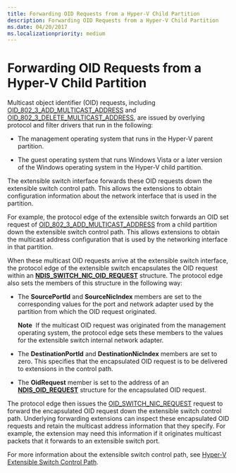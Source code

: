 ```yaml
---
title: Forwarding OID Requests from a Hyper-V Child Partition
description: Forwarding OID Requests from a Hyper-V Child Partition
ms.date: 04/20/2017
ms.localizationpriority: medium
---
```


# Forwarding OID Requests from a Hyper-V Child Partition


Multicast object identifier (OID) requests, including [OID\_802\_3\_ADD\_MULTICAST\_ADDRESS](./oid-802-3-add-multicast-address.md) and [OID\_802\_3\_DELETE\_MULTICAST\_ADDRESS](./oid-802-3-delete-multicast-address.md), are issued by overlying protocol and filter drivers that run in the following:

-   The management operating system that runs in the Hyper-V parent partition.

-   The guest operating system that runs Windows Vista or a later version of the Windows operating system in the Hyper-V child partition.

The extensible switch interface forwards these OID requests down the extensible switch control path. This allows the extensions to obtain configuration information about the network interface that is used in the partition.

For example, the protocol edge of the extensible switch forwards an OID set request of [OID\_802\_3\_ADD\_MULTICAST\_ADDRESS](./oid-802-3-add-multicast-address.md) from a child partition down the extensible switch control path. This allows extensions to obtain the multicast address configuration that is used by the networking interface in that partition.

When these multicast OID requests arrive at the extensible switch interface, the protocol edge of the extensible switch encapsulates the OID request within an [**NDIS\_SWITCH\_NIC\_OID\_REQUEST**](/windows-hardware/drivers/ddi/ntddndis/ns-ntddndis-_ndis_switch_nic_oid_request) structure. The protocol edge also sets the members of this structure in the following way:

-   The **SourcePortId** and **SourceNicIndex** members are set to the corresponding values for the port and network adapter used by the partition from which the OID request originated.

    **Note**  If the multicast OID request was originated from the management operating system, the protocol edge sets these members to the values for the extensible switch internal network adapter.

     

-   The **DestinationPortId** and **DestinationNicIndex** members are set to zero. This specifies that the encapsulated OID request is to be delivered to extensions in the control path.

-   The **OidRequest** member is set to the address of an [**NDIS\_OID\_REQUEST**](/windows-hardware/drivers/ddi/ndis/ns-ndis-_ndis_oid_request) structure for the encapsulated OID request.

The protocol edge then issues the [OID\_SWITCH\_NIC\_REQUEST](./oid-switch-nic-request.md) request to forward the encapsulated OID request down the extensible switch control path. Underlying forwarding extensions can inspect these encapsulated OID requests and retain the multicast address information that they specify. For example, the extension may need this information if it originates multicast packets that it forwards to an extensible switch port.

For more information about the extensible switch control path, see [Hyper-V Extensible Switch Control Path](hyper-v-extensible-switch-control-path.md).

 

